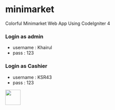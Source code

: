# minimarket
 Colorful Minimarket Web App Using CodeIgniter 4
 
 
 
### Login as admin
   * username : Khairul
   * pass : 123
    
### Login as Cashier
   * username : KSR43
   * pass : 123

<img src="https://user-images.githubusercontent.com/79302158/116805212-7d711700-ab57-11eb-9c4f-21fce1671382.jpg" width="48">
